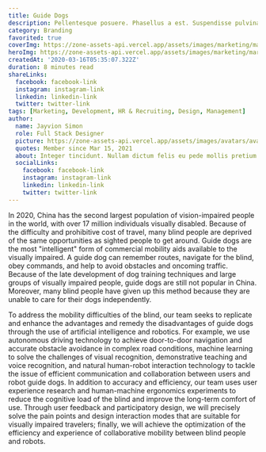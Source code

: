 ```yaml
---
title: Guide Dogs
description: Pellentesque posuere. Phasellus a est. Suspendisse pulvinar, augue ac venenatis condimentum, sem libero volutpat nibh, nec pellentesque velit pede quis nunc.
category: Branding
favorited: true
coverImg: https://zone-assets-api.vercel.app/assets/images/marketing/marketing_2.jpg
heroImg: https://zone-assets-api.vercel.app/assets/images/marketing/marketing_hero.jpg
createdAt: '2020-03-16T05:35:07.322Z'
duration: 8 minutes read
shareLinks:
  facebook: facebook-link
  instagram: instagram-link
  linkedin: linkedin-link
  twitter: twitter-link
tags: [Marketing, Development, HR & Recruiting, Design, Management]
author:
  name: Jayvion Simon
  role: Full Stack Designer
  picture: https://zone-assets-api.vercel.app/assets/images/avatars/avatar_2.jpg
  quotes: Member since Mar 15, 2021
  about: Integer tincidunt. Nullam dictum felis eu pede mollis pretium. Maecenas ullamcorper, dui et placerat feugiat, eros pede varius nisi, condimentum viverra felis nunc et lorem.
  socialLinks:
    facebook: facebook-link
    instagram: instagram-link
    linkedin: linkedin-link
    twitter: twitter-link
---
```


In 2020, China has the second largest population of vision-impaired people in the world, with over 17 million individuals visually disabled. Because of the difficulty and prohibitive cost of travel, many blind people are deprived of the same opportunities as sighted people to get around. Guide dogs are the most "intelligent" form of commercial mobility aids available to the visually impaired. A guide dog can remember routes, navigate for the blind, obey commands, and help to avoid obstacles and oncoming traffic. Because of the late development of dog training techniques and large groups of visually impaired people, guide dogs are still not popular in China. Moreover, many blind people have given up this method because they are unable to care for their dogs independently.


To address the mobility difficulties of the blind, our team seeks to replicate and enhance the advantages and remedy the disadvantages of guide dogs through the use of artificial intelligence and robotics. For example, we use autonomous driving technology to achieve door-to-door navigation and accurate obstacle avoidance in complex road conditions, machine learning to solve the challenges of visual recognition, demonstrative teaching and voice recognition, and natural human-robot interaction technology to tackle the issue of efficient communication and collaboration between users and robot guide dogs. In addition to accuracy and efficiency, our team uses user experience research and human-machine ergonomics experiments to reduce the cognitive load of the blind and improve the long-term comfort of use. Through user feedback and participatory design, we will precisely solve the pain points and design interaction modes that are suitable for visually impaired travelers; finally, we will achieve the optimization of the efficiency and experience of collaborative mobility between blind people and robots.
